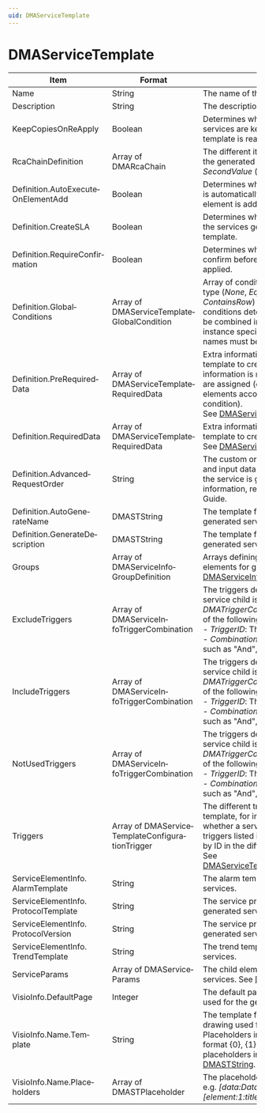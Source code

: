 ```yaml
---
uid: DMAServiceTemplate
---
```


# DMAServiceTemplate

| Item                                    | Format                                            | Description                                                                                                                                                                                                                                                                                                                                                                                                                                                                           |
|-----------------------------------------|---------------------------------------------------|---------------------------------------------------------------------------------------------------------------------------------------------------------------------------------------------------------------------------------------------------------------------------------------------------------------------------------------------------------------------------------------------------------------------------------------------------------------------------------------|
| Name                                    | String                                            | The name of the service template.                                                                                                                                                                                                                                                                                                                                                                                                                                                     |
| Description                             | String                                            | The description of the service template.                                                                                                                                                                                                                                                                                                                                                                                                                                              |
| KeepCopiesOnReApply                     | Boolean                                           | Determines whether copies of the services are kept when the service template is reapplied.                                                                                                                                                                                                                                                                                                                                                                                            |
| RcaChainDefinition                      | Array of DMARcaChain                              | The different items in the RCA chain for the generated services: *FirstValue* and *SecondValue* (specified as integers).                                                                                                                                                                                                                                                                                                |
| Definition.AutoExecute­OnElementAdd     | Boolean                                           | Determines whether the service template is automatically applied when a new element is added in the DMS.                                                                                                                                                                                                                                                                                                                                                                              |
| Definition.CreateSLA                    | Boolean                                           | Determines whether an SLA is created for the services generated with the service template.                                                                                                                                                                                                                                                                                                                                                                                            |
| Definition.RequireConfir­mation         | Boolean                                           | Determines whether the user has to confirm before the service template is applied.                                                                                                                                                                                                                                                                                                                                                                                                    |
| Definition.Global­Conditions            | Array of DMAServiceTemplate­GlobalCondition       | Array of conditions, each consisting of a type (*None*, *Equals*, *WildCard* or *ContainsRow*) and two values. These conditions determine when elements can be combined in a service. They can for instance specify that part of the element names must be equal to a specific value.                                                                     |
| Definition.PreRequired­Data             | Array of DMAServiceTemplate­RequiredData          | Extra information used in the service template to create services. This information is required before elements are assigned (e.g. data used to limit elements according to a user-specified condition).<br> See [DMAServiceTemplateRequiredData](xref:DMAServiceTemplateRequiredData).                                                                                                                                                                                                 |
| Definition.RequiredData                 | Array of DMAServiceTemplate­RequiredData          | Extra information used in the service template to create services.<br> See [DMAServiceTemplateRequiredData](xref:DMAServiceTemplateRequiredData).                                                                                                                                                                                                                                                                                                                                       |
| Definition.Advanced­RequestOrder        | String                                            | The custom order in which child elements and input data should be selected when the service is generated, if any. For more information, refer to the DataMiner User Guide.                                                                                                                                                                                                                                                                                                            |
| Definition.AutoGene­rateName            | DMASTString                                       | The template for the name of the generated services. See [DMASTString](xref:DMASTString).                                                                                                                                                                                                                                                                                                                                                                                               |
| Definition.GenerateDe­scription         | DMASTString                                       | The template for the description of the generated services. See [DMASTString](xref:DMASTString).                                                                                                                                                                                                                                                                                                                                                                                        |
| Groups                                  | Array of DMAServiceInfo­GroupDefinition           | Arrays defining different groups of child elements for generated services. See [DMAServiceInfoGroupDefinition](xref:DMAServiceInfoGroupDefinition).                                                                                                                                                                                                                                                                                                                                     |
| ExcludeTriggers                         | Array of DMAServiceIn­foTriggerCombination        | The triggers determining whether the service child is excluded. These *DMATriggerCombination* objects consists of the following fields:<br> -  *TriggerID*: The ID of the trigger.<br> -  *CombinationType*: A combination type such as "And", "Not", etc. |
| IncludeTriggers                         | Array of DMAServiceIn­foTriggerCombination        | The triggers determining whether the service child is included. These *DMATriggerCombination* objects consists of the following fields:<br> -  *TriggerID*: The ID of the trigger.<br> -  *CombinationType*: A combination type such as "And", "Not", etc. |
| NotUsedTriggers                         | Array of DMAServiceIn­foTriggerCombination        | The triggers determining whether the service child is used. These *DMATriggerCombination* objects consists of the following fields:<br> -  *TriggerID*: The ID of the trigger.<br> -  *CombinationType*: A combination type such as "And", "Not", etc.     |
| Triggers                                | Array of DMAService­TemplateConfigura­tionTrigger | The different triggers used in the service template, for instance to determine whether a service child is excluded. The triggers listed in this array are referred to by ID in the different trigger combinations. See [DMAServiceTemplateConfigurationTrigger](xref:DMAServiceTemplateConfigurationTrigger).                                                                                                                                                                           |
| ServiceElementInfo.<br>AlarmTemplate    | String                                            | The alarm template used for the generated services.                                                                                                                                                                                                                                                                                                                                                                                                                                   |
| ServiceElementInfo.<br>ProtocolTemplate | String                                            | The service protocol used for the generated services.                                                                                                                                                                                                                                                                                                                                                                                                                                 |
| ServiceElementInfo.<br>ProtocolVersion  | String                                            | The service protocol version used for the generated services.                                                                                                                                                                                                                                                                                                                                                                                                                         |
| ServiceElementInfo.<br>TrendTemplate    | String                                            | The trend template used for the generated services.                                                                                                                                                                                                                                                                                                                                                                                                                                   |
| ServiceParams                           | Array of DMAService­Params                        | The child elements of the generated services. See [DMAServiceParams](xref:DMAServiceParams).                                                                                                                                                                                                                                                                                                                                                                                            |
| VisioInfo.DefaultPage                   | Integer                                           | The default page of the Visio drawing used for the generated services.                                                                                                                                                                                                                                                                                                                                                                                                                |
| VisioInfo.Name.Tem­plate                | String                                            | The template for the name of the Visio drawing used for the generated services. Placeholders in this template are in the format {0}, {1}, etc. and refer to the placeholders in the next field. See [DMASTString](xref:DMASTString).                                                                                                                                                                                                                                                    |
| VisioInfo.Name.Place­holders            | Array of DMASTPlaceholder                         | The placeholders used in the template, e.g. *\[data:Data Item Name\]* or *\[element:1:title\]*. See [DMASTString](xref:DMASTString).                                                                                                                                                                                                                                                                                      |
